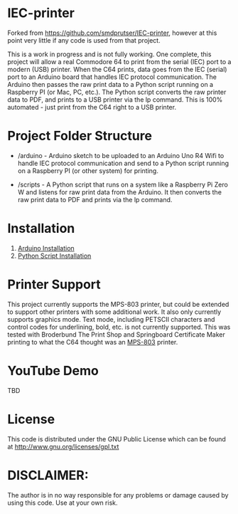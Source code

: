 # IEC-printer

Forked from https://github.com/smdprutser/IEC-printer, however at this point very little if any code is used from that project.

This is a work in progress and is not fully working. One complete, this project will allow a real Commodore 64 to print from the serial (IEC) port to a modern (USB) printer. When the C64 prints, data goes from the IEC (serial) port to an Arduino board that handles IEC protocol communication. The Arduino then passes the raw print data to a Python script running on a Raspberry PI (or Mac, PC, etc.). The Python script converts the raw printer data to PDF, and prints to a USB printer via the lp command. This is 100% automated - just print from the C64 right to a USB printer.

# Project Folder Structure
 * /arduino - Arduino sketch to be uploaded to an Arduino Uno R4 Wifi to handle IEC protocol communication and send to a Python script running on a Raspberry PI (or other system) for printing.

* /scripts - A Python script that runs on a system like a Raspberry Pi Zero W and listens for raw print data from the Arduino. It then converts the raw print data to PDF and prints via the lp command.

# Installation
1. [Arduino Installation](./arduino/README.md)
2. [Python Script Installation](./scripts/README.md)

# Printer Support
This project currently supports the MPS-803 printer, but could be extended to support other printers with some additional work. It also only currently supports graphics mode. Text mode, including PETSCII characters and control codes for underlining, bold, etc. is not currently supported. This was tested with Broderbund The Print Shop and Springboard Certificate Maker printing to what the C64 thought was an [MPS-803](https://www.historybit.it/wp-content/uploads/2020/06/Manual_MPS-803.pdf) printer.

# YouTube Demo
TBD

# License
This code is distributed under the GNU Public License which can be found at http://www.gnu.org/licenses/gpl.txt

# DISCLAIMER:
The author is in no way responsible for any problems or damage caused by using this code. Use at your own risk.